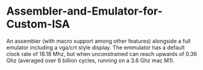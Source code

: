 # Assembler-and-Emulator-for-Custom-ISA
An assembler (with macro support among other features) alongside a full emulator including a vga/crt style display.
The emmulator has a default clock rate of 18.18 Mhz, but when unconstrained can reach upwards of 0.36 Ghz (averaged over 6 billion cycles, running on a 3.6 Ghz mac M1).
